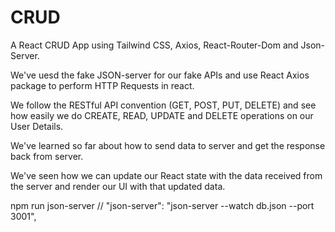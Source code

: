 # CRUD

A React CRUD App using Tailwind CSS, Axios, React-Router-Dom and Json-Server.

We've uesd the fake JSON-server for our fake APIs and use React Axios package to perform HTTP Requests in react.

We follow the RESTful API convention (GET, POST, PUT, DELETE) and see how easily we do CREATE, READ, UPDATE and DELETE operations on our User Details.

We've learned so far about how to send data to server and get the response back from server.

We've seen how we can update our React state with the data received from the server and render our UI with that updated data.

npm run json-server
// "json-server": "json-server --watch db.json --port 3001",
